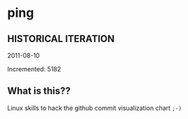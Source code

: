 # ping

## HISTORICAL ITERATION
2011-08-10

Incremented: 5182

## What is this?? 
Linux skills to hack the github commit visualization chart `;-)`

